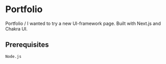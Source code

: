 # Portfolio

Portfolio / I wanted to try a new UI-framework page. Built with Next.js and Chakra UI.

## Prerequisites

`Node.js`
